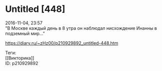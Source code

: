 Untitled [448]
===============

   
 2016-11-04, 23:57   
  "В Москве каждый день в 8 утра он наблюдал нисхождение Инанны в подземный мир..."   
    
 <https://diary.ru/~zHz00/p210929892_untitled-448.htm>   
   
 Теги:   
 [[Викторика]]   
 ID: p210929892